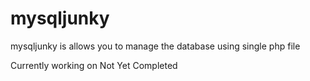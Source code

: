 # mysqljunky
mysqljunky is allows you to manage the database using single php file 

Currently working on 
Not Yet Completed

